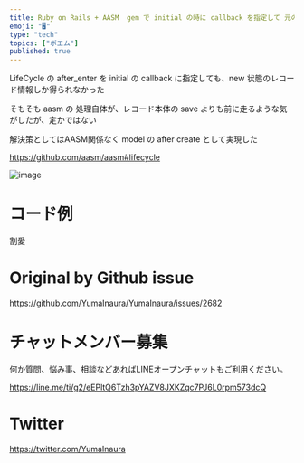 ```yaml
---
title: Ruby on Rails + AASM  gem で initial の時に callback を指定して 元のレコードの情報を得られない
emoji: "🖥"
type: "tech"
topics: ["ポエム"]
published: true
---
```


LifeCycle の after_enter を initial の callback に指定しても、new 状態のレコード情報しか得られなかった

そもそも aasm の 処理自体が、レコード本体の save よりも前に走るような気がしたが、定かではない

解決策としてはAASM関係なく model の after create として実現した

https://github.com/aasm/aasm#lifecycle

![image](https://user-images.githubusercontent.com/13635059/68478136-8dfe4500-0272-11ea-8e9e-7e00c55b4488.png)

# コード例

割愛

# Original by Github issue

https://github.com/YumaInaura/YumaInaura/issues/2682








<!-- Update From Qiita API -->

# チャットメンバー募集


何か質問、悩み事、相談などあればLINEオープンチャットもご利用ください。

https://line.me/ti/g2/eEPltQ6Tzh3pYAZV8JXKZqc7PJ6L0rpm573dcQ





# Twitter


https://twitter.com/YumaInaura


<!-- Update From Qiita API -->



